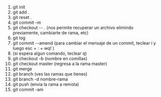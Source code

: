 1. git init
2. git add .
3. git reset .
4. git commit -m 
5. git checkout -- . (nos permite recuperar un archivo elimindo previamente, cambiarte de rama, etc)
6. git log
7. git commit --amend (para cambiar el mensaje de un commit, teclear i y luego esc + : + wq!  )
8. (si espera algun comando, teclear q)
9. git checkout -b (nombre en comillas)
10. git checkout master (regresa a la rama master)
11. git merge
12. git branch (ves las ramas que tienes)
13. git branch -d nombre-rama
14. git push (envia la rama a remota)
15. git commit -am